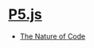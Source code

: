 # [P5.js](https://p5js.org/ko/)
- [The Nature of Code](https://natureofcode.com/book/introduction/)
